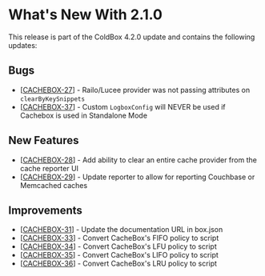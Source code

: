 # What's New With 2.1.0

This release is part of the ColdBox 4.2.0 update and contains the following updates:

## Bugs

* [<a href='https://ortussolutions.atlassian.net/browse/CACHEBOX-27'>CACHEBOX-27</a>] -         Railo/Lucee provider was not passing attributes on ```clearByKeySnippets```
* [<a href='https://ortussolutions.atlassian.net/browse/CACHEBOX-37'>CACHEBOX-37</a>] -         Custom `LogboxConfig` will NEVER be used if Cachebox is used in Standalone Mode

            
## New Features

* [<a href='https://ortussolutions.atlassian.net/browse/CACHEBOX-28'>CACHEBOX-28</a>] -         Add ability to clear an entire cache provider from the cache reporter UI
* [<a href='https://ortussolutions.atlassian.net/browse/CACHEBOX-29'>CACHEBOX-29</a>] -         Update reporter to allow for reporting Couchbase or Memcached caches
        
## Improvements

* [<a href='https://ortussolutions.atlassian.net/browse/CACHEBOX-31'>CACHEBOX-31</a>] -         Update the documentation URL in box.json
* [<a href='https://ortussolutions.atlassian.net/browse/CACHEBOX-33'>CACHEBOX-33</a>] -         Convert CacheBox&#39;s FIFO policy to script
* [<a href='https://ortussolutions.atlassian.net/browse/CACHEBOX-34'>CACHEBOX-34</a>] -         Convert CacheBox&#39;s LFU policy to script
* [<a href='https://ortussolutions.atlassian.net/browse/CACHEBOX-35'>CACHEBOX-35</a>] -         Convert CacheBox&#39;s LIFO policy to script
* [<a href='https://ortussolutions.atlassian.net/browse/CACHEBOX-36'>CACHEBOX-36</a>] -         Convert CacheBox&#39;s LRU policy to script